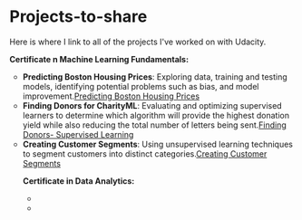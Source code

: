 # Projects-to-share

Here is where I link to all of the projects I've worked on with Udacity.


<b>Certificate n Machine Learning Fundamentals:</b>
<ul style="list-style-type:circle;">
  <li><b> Predicting Boston Housing Prices</b>: Exploring data, training and testing models, identifying potential problems such as bias, and model improvement.<a href="https://github.com/lindswarne/Projects-to-share/blob/master/Predicting_Boston_Housing_Prices.ipynb">Predicting Boston Housing Prices</a> </li>
  <li><b>Finding Donors for CharityML</b>: Evaluating and optimizing supervised learners to determine which algorithm will provide the highest donation yield while also reducing the total number of letters being sent.<a href="https://github.com/lindswarne/Projects-to-share/blob/master/Finding_Donors_SupervisedLearning.ipynb">Finding Donors- Supervised Learning</a></li>
  <li><b>Creating Customer Segments</b>: Using unsupervised learning techniques to segment customers into distinct categories.<a href="https://github.com/lindswarne/Projects-to-share/blob/master/Finding_Customer_Segments_UnsupervisedLearning.ipynb">Creating Customer Segments</a></li>

<b>Certificate in Data Analytics:</b>
<ul style="list-style-type:circle;">
 <li><b> 
 <li

